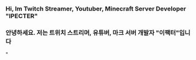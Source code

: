 ### Hi, Im Twitch Streamer, Youtuber, Minecraft Server Developer "IPECTER"
### 안녕하세요. 저는 트위치 스트리머, 유튜버, 마크 서버 개발자 "이팩터"입니다

<!--
**IPECTER/IPECTER** is a ✨ _special_ ✨ repository because its `README.md` (this file) appears on your GitHub profile.

Here are some ideas to get you started:

- 🔭 I’m currently working on ...
- 🌱 I’m currently learning ...
- 👯 I’m looking to collaborate on ...
- 🤔 I’m looking for help with ...
- 💬 Ask me about ...
- 📫 How to reach me: ...
- 😄 Pronouns: ...
- ⚡ Fun fact: ...
-->
"
